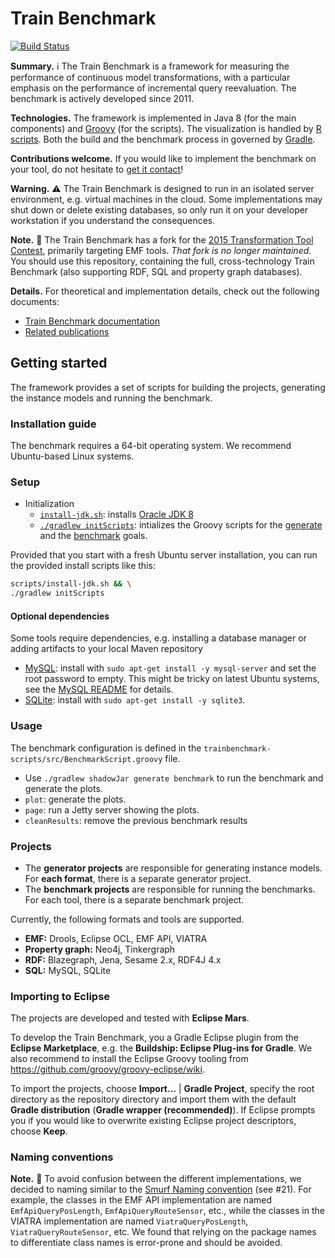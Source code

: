 # Train Benchmark

[![Build Status](https://travis-ci.org/FTSRG/trainbenchmark.svg?branch=master)](https://travis-ci.org/FTSRG/trainbenchmark)

**Summary.** :information_source: The Train Benchmark is a framework for measuring the performance of continuous model transformations, with a particular emphasis on the performance of incremental query reevaluation. The benchmark is actively developed since 2011.

**Technologies.** The framework is implemented in Java 8 (for the main components) and [Groovy](http://www.groovy-lang.org/) (for the scripts). The visualization is handled by [R scripts](https://www.r-project.org/). Both the build and the benchmark process in governed by [Gradle](https://gradle.org/).

**Contributions welcome.** If you would like to implement the benchmark on your tool, do not hesitate to [get it contact](https://github.com/szarnyasg)!

**Warning.** :warning: The Train Benchmark is designed to run in an isolated server environment, e.g. virtual machines in the cloud. Some implementations may shut down or delete existing databases, so only run it on your developer workstation if you understand the consequences.

**Note.** :notebook_with_decorative_cover: The Train Benchmark has a fork for the [2015 Transformation Tool Contest](https://github.com/FTSRG/trainbenchmark-ttc), primarily targeting EMF tools. _That fork is no longer maintained._ You should use this repository, containing the full, cross-technology Train Benchmark (also supporting RDF, SQL and property graph databases).

**Details.** For theoretical and implementation details, check out the following documents:
* [Train Benchmark documentation](http://docs.inf.mit.bme.hu/trainbenchmark)
* [Related publications](http://incquery.net/publications/trainbenchmark)

## Getting started

The framework provides a set of scripts for building the projects, generating the instance models and running the benchmark.

### Installation guide

The benchmark requires a 64-bit operating system. We recommend Ubuntu-based Linux systems.

### Setup

* Initialization
    * [`install-jdk.sh`](scripts/install-jdk.sh): installs [Oracle JDK 8](https://github.com/FTSRG/cheat-sheets/wiki/Linux-packages#oracle-jdk)
    * [`./gradlew initScripts`](trainbenchmark-scripts/build.gradle): intializes the Groovy scripts for the [generate](trainbenchmark-scripts/src-template/GeneratorScript.groovy) and the [benchmark](trainbenchmark-scripts/src-template/BenchmarkScript.groovy) goals.

Provided that you start with a fresh Ubuntu server installation, you can run the provided install scripts like this:

```bash
scripts/install-jdk.sh && \
./gradlew initScripts
```

#### Optional dependencies

Some tools require dependencies, e.g. installing a database manager or adding artifacts to your local Maven repository

* [MySQL](hu.bme.mit.trainbenchmark.benchmark.mysql): install with `sudo apt-get install -y mysql-server` and set the root password to empty. This might be tricky on latest Ubuntu systems, see the [MySQL README](trainbenchmark-tool-mysql/README.md) for details.
* [SQLite](hu.bme.mit.trainbenchmark.benchmark.sqlite): install with `sudo apt-get install -y sqlite3`.

### Usage

The benchmark configuration is defined in the `trainbenchmark-scripts/src/BenchmarkScript.groovy` file.

* Use `./gradlew shadowJar generate benchmark` to run the benchmark and generate the plots.
* `plot`: generate the plots.
* `page`: run a Jetty server showing the plots.
* `cleanResults`: remove the previous benchmark results

### Projects

* The **generator projects** are responsible for generating instance models. For **each format**, there is a separate generator project.
* The **benchmark projects** are responsible for running the benchmarks. For each tool, there is a separate benchmark project.

Currently, the following formats and tools are supported.

* **EMF:** Drools, Eclipse OCL, EMF API, VIATRA
* **Property graph:** Neo4j, Tinkergraph
* **RDF:** Blazegraph, Jena, Sesame 2.x, RDF4J 4.x
* **SQL:** MySQL, SQLite

### Importing to Eclipse

The projects are developed and tested with **Eclipse Mars**.

To develop the Train Benchmark, you a Gradle Eclipse plugin from the **Eclipse Marketplace**, e.g. the **Buildship: Eclipse Plug-ins for Gradle**. We also recommend to install the Eclipse Groovy tooling from <https://github.com/groovy/groovy-eclipse/wiki>.

To import the projects, choose **Import...** | **Gradle Project**, specify the root directory as the repository directory and import them with the default **Gradle distribution** (**Gradle wrapper (recommended)**). If Eclipse prompts you if you would like to overwrite existing Eclipse project descriptors, choose **Keep**.

### Naming conventions

**Note.** :notebook_with_decorative_cover: To avoid confusion between the different implementations, we decided to naming similar to the [Smurf Naming convention](http://blog.codinghorror.com/new-programming-jargon/) (see #21). For example, the classes in the EMF API implementation are named `EmfApiQueryPosLength`, `EmfApiQueryRouteSensor`, etc., while the classes in the VIATRA implementation are named `ViatraQueryPosLength`, `ViatraQueryRouteSensor`, etc. We found that relying on the package names to differentiate class names is error-prone and should be avoided.

